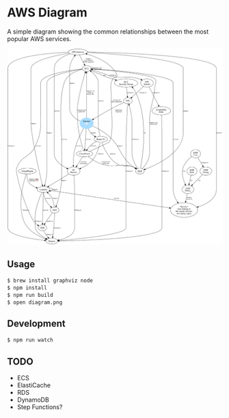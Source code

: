 # AWS Diagram

A simple diagram showing the common relationships between the most popular AWS services.

![The diagram](diagram.png)

## Usage

```bash
$ brew install graphviz node
$ npm install
$ npm run build
$ open diagram.png
```

## Development

```bash
$ npm run watch
```

## TODO

- ECS
- ElastiCache
- RDS
- DynamoDB
- Step Functions?